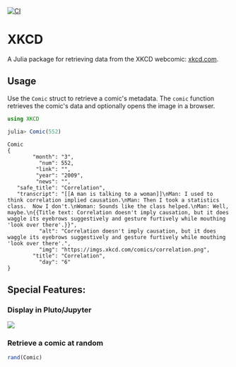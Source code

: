 [![CI](https://github.com/joshday/XKCD.jl/actions/workflows/CI.yml/badge.svg)](https://github.com/joshday/XKCD.jl/actions/workflows/CI.yml)

# XKCD

A Julia package for retrieving data from the XKCD webcomic: [xkcd.com](https://xkcd.com).

## Usage

Use the `Comic` struct to retrieve a comic's metadata.
The `comic` function retrieves the comic's data and optionally opens the image in a browser.

```julia
using XKCD

julia> Comic(552)
```

```
Comic
{
        "month": "3",
          "num": 552,
         "link": "",
         "year": "2009",
         "news": "",
   "safe_title": "Correlation",
   "transcript": "[[A man is talking to a woman]]\nMan: I used to think correlation implied causation.\nMan: Then I took a statistics class.  Now I don't.\nWoman: Sounds like the class helped.\nMan: Well, maybe.\n{{Title text: Correlation doesn't imply causation, but it does waggle its eyebrows suggestively and gesture furtively while mouthing 'look over there'.}}",
          "alt": "Correlation doesn't imply causation, but it does waggle its eyebrows suggestively and gesture furtively while mouthing 'look over there'.",
          "img": "https://imgs.xkcd.com/comics/correlation.png",
        "title": "Correlation",
          "day": "6"
}
```

## Special Features:

### Display in Pluto/Jupyter

![](https://user-images.githubusercontent.com/8075494/106803558-57100e00-6632-11eb-8fdb-c2050d91ef2a.png)

### Retrieve a comic at random

```julia
rand(Comic)
```
